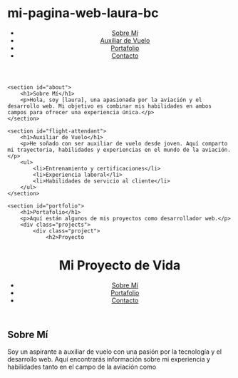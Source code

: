 # mi-pagina-web-laura-bc <!DOCTYPE html>
<html lang="es">
<head>
    <meta charset="UTF-8">
    <meta name="viewport" content="width=device-width, initial-scale=1.0">
    <title>Portafolio de [laura]</title>
    <link rel="stylesheet" href="styles.css">
</head>
<body>
    <header>
        <nav>
            <ul>
                <li><a href="#about">Sobre Mí</a></li>
                <li><a href="#flight-attendant">Auxiliar de Vuelo</a></li>
                <li><a href="#portfolio">Portafolio</a></li>
                <li><a href="#contact">Contacto</a></li>
            </ul>
        </nav>
    </header>
    
    <section id="about">
        <h1>Sobre Mí</h1>
        <p>Hola, soy [laura], una apasionada por la aviación y el desarrollo web. Mi objetivo es combinar mis habilidades en ambos campos para ofrecer una experiencia única.</p>
    </section>
    
    <section id="flight-attendant">
        <h1>Auxiliar de Vuelo</h1>
        <p>He soñado con ser auxiliar de vuelo desde joven. Aquí comparto mi trayectoria, habilidades y experiencias en el mundo de la aviación.</p>
        <ul>
            <li>Entrenamiento y certificaciones</li>
            <li>Experiencia laboral</li>
            <li>Habilidades de servicio al cliente</li>
        </ul>
    </section>
    
    <section id="portfolio">
        <h1>Portafolio</h1>
        <p>Aquí están algunos de mis proyectos como desarrollador web.</p>
        <div class="projects">
            <div class="project">
                <h2>Proyecto 



<!DOCTYPE html>
<html lang="es">
<head>
    <meta charset="UTF-8">
    <meta name="viewport" content="width=device-width, initial-scale=1.0">
    <title>Portafolio - Auxiliar de Vuelo y Desarrollador Web</title>
    <link rel="stylesheet" href="styles.css">
    <link href="https://fonts.googleapis.com/css2?family=IBM+Plex+Sans:wght@400;700&display=swap" rel="stylesheet">
</head>
<body>
    <header>
        <h1>Mi Proyecto de Vida</h1>
        <nav>
            <ul>
                <li><a href="#about">Sobre Mí</a></li>
                <li><a href="#portfolio">Portafolio</a></li>
                <li><a href="#contact">Contacto</a></li>
            </ul>
        </nav>
    </header>
    <main>
        <section id="about">
            <h2>Sobre Mí</h2>
            <p>Soy un aspirante a auxiliar de vuelo con una pasión por la tecnología y el desarrollo web. Aquí encontrarás información sobre mi experiencia y habilidades tanto en el campo de la aviación como

